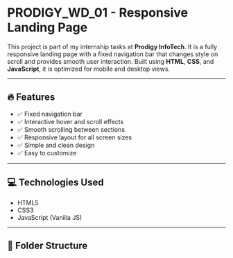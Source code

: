 # PRODIGY_WD_01 - Responsive Landing Page

This project is part of my internship tasks at **Prodigy InfoTech**. It is a fully responsive landing page with a fixed navigation bar that changes style on scroll and provides smooth user interaction. Built using **HTML**, **CSS**, and **JavaScript**, it is optimized for mobile and desktop views.

---

## 🔥 Features

- ✅ Fixed navigation bar
- ✅ Interactive hover and scroll effects
- ✅ Smooth scrolling between sections
- ✅ Responsive layout for all screen sizes
- ✅ Simple and clean design
- ✅ Easy to customize

---

## 💻 Technologies Used

- HTML5
- CSS3
- JavaScript (Vanilla JS)

---

## 📁 Folder Structure

